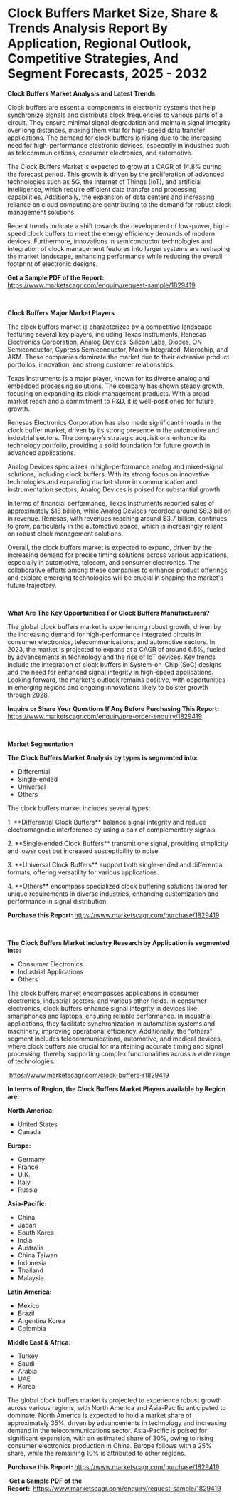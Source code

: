 <p><h1>Clock Buffers Market Size, Share & Trends Analysis Report By Application, Regional Outlook, Competitive Strategies, And Segment Forecasts, 2025 - 2032</h1></p><p><strong>Clock Buffers Market Analysis and Latest Trends</strong></p>
<p><p>Clock buffers are essential components in electronic systems that help synchronize signals and distribute clock frequencies to various parts of a circuit. They ensure minimal signal degradation and maintain signal integrity over long distances, making them vital for high-speed data transfer applications. The demand for clock buffers is rising due to the increasing need for high-performance electronic devices, especially in industries such as telecommunications, consumer electronics, and automotive.</p><p>The Clock Buffers Market is expected to grow at a CAGR of 14.8% during the forecast period. This growth is driven by the proliferation of advanced technologies such as 5G, the Internet of Things (IoT), and artificial intelligence, which require efficient data transfer and processing capabilities. Additionally, the expansion of data centers and increasing reliance on cloud computing are contributing to the demand for robust clock management solutions. </p><p>Recent trends indicate a shift towards the development of low-power, high-speed clock buffers to meet the energy efficiency demands of modern devices. Furthermore, innovations in semiconductor technologies and integration of clock management features into larger systems are reshaping the market landscape, enhancing performance while reducing the overall footprint of electronic designs.</p></p>
<p><strong>Get a Sample PDF of the Report:&nbsp;</strong> <a href="https://www.marketscagr.com/enquiry/request-sample/1829419?utm_campaign=3265&utm_medium=2&utm_source=Github&utm_content=ia&utm_term=15042025&utm_id=clock-buffers">https://www.marketscagr.com/enquiry/request-sample/1829419</a></p>
<p>&nbsp;</p>
<p><strong>Clock Buffers Major Market Players</strong></p>
<p><p>The clock buffers market is characterized by a competitive landscape featuring several key players, including Texas Instruments, Renesas Electronics Corporation, Analog Devices, Silicon Labs, Diodes, ON Semiconductor, Cypress Semiconductor, Maxim Integrated, Microchip, and AKM. These companies dominate the market due to their extensive product portfolios, innovation, and strong customer relationships.</p><p>Texas Instruments is a major player, known for its diverse analog and embedded processing solutions. The company has shown steady growth, focusing on expanding its clock management products. With a broad market reach and a commitment to R&D, it is well-positioned for future growth.</p><p>Renesas Electronics Corporation has also made significant inroads in the clock buffer market, driven by its strong presence in the automotive and industrial sectors. The company’s strategic acquisitions enhance its technology portfolio, providing a solid foundation for future growth in advanced applications.</p><p>Analog Devices specializes in high-performance analog and mixed-signal solutions, including clock buffers. With its strong focus on innovative technologies and expanding market share in communication and instrumentation sectors, Analog Devices is poised for substantial growth.</p><p>In terms of financial performance, Texas Instruments reported sales of approximately $18 billion, while Analog Devices recorded around $6.3 billion in revenue. Renesas, with revenues reaching around $3.7 billion, continues to grow, particularly in the automotive space, which is increasingly reliant on robust clock management solutions.</p><p>Overall, the clock buffers market is expected to expand, driven by the increasing demand for precise timing solutions across various applications, especially in automotive, telecom, and consumer electronics. The collaborative efforts among these companies to enhance product offerings and explore emerging technologies will be crucial in shaping the market's future trajectory.</p></p>
<p>&nbsp;</p>
<p><strong>What Are The Key Opportunities For Clock Buffers Manufacturers?</strong></p>
<p><p>The global clock buffers market is experiencing robust growth, driven by the increasing demand for high-performance integrated circuits in consumer electronics, telecommunications, and automotive sectors. In 2023, the market is projected to expand at a CAGR of around 6.5%, fueled by advancements in technology and the rise of IoT devices. Key trends include the integration of clock buffers in System-on-Chip (SoC) designs and the need for enhanced signal integrity in high-speed applications. Looking forward, the market's outlook remains positive, with opportunities in emerging regions and ongoing innovations likely to bolster growth through 2028.</p></p>
<p><strong>Inquire or Share Your Questions If Any Before Purchasing This Report:</strong> <a href="https://www.marketscagr.com/enquiry/pre-order-enquiry/1829419?utm_campaign=3265&utm_medium=2&utm_source=Github&utm_content=ia&utm_term=15042025&utm_id=clock-buffers">https://www.marketscagr.com/enquiry/pre-order-enquiry/1829419</a></p>
<p>&nbsp;</p>
<p><strong>Market Segmentation</strong></p>
<p><strong>The Clock Buffers Market Analysis by types is segmented into:</strong></p>
<p><ul><li>Differential</li><li>Single-ended</li><li>Universal</li><li>Others</li></ul></p>
<p><p>The clock buffers market includes several types: </p><p>1. **Differential Clock Buffers** balance signal integrity and reduce electromagnetic interference by using a pair of complementary signals.</p><p>2. **Single-ended Clock Buffers** transmit one signal, providing simplicity and lower cost but increased susceptibility to noise.</p><p>3. **Universal Clock Buffers** support both single-ended and differential formats, offering versatility for various applications.</p><p>4. **Others** encompass specialized clock buffering solutions tailored for unique requirements in diverse industries, enhancing customization and performance in signal distribution.</p></p>
<p><strong>Purchase this Report:&nbsp;</strong><a href="https://www.marketscagr.com/purchase/1829419?utm_campaign=3265&utm_medium=2&utm_source=Github&utm_content=ia&utm_term=15042025&utm_id=clock-buffers">https://www.marketscagr.com/purchase/1829419</a></p>
<p>&nbsp;</p>
<p><strong>The Clock Buffers Market Industry Research by Application is segmented into:</strong></p>
<p><ul><li>Consumer Electronics</li><li>Industrial Applications</li><li>Others</li></ul></p>
<p><p>The clock buffers market encompasses applications in consumer electronics, industrial sectors, and various other fields. In consumer electronics, clock buffers enhance signal integrity in devices like smartphones and laptops, ensuring reliable performance. In industrial applications, they facilitate synchronization in automation systems and machinery, improving operational efficiency. Additionally, the "others" segment includes telecommunications, automotive, and medical devices, where clock buffers are crucial for maintaining accurate timing and signal processing, thereby supporting complex functionalities across a wide range of technologies.</p></p>
<p><a href="https://www.marketscagr.com/clock-buffers-r1829419?utm_campaign=3265&utm_medium=2&utm_source=Github&utm_content=ia&utm_term=15042025&utm_id=clock-buffers">&nbsp;https://www.marketscagr.com/clock-buffers-r1829419</a></p>
<p><strong>In terms of Region, the Clock Buffers Market Players available by Region are:</strong></p>
<p>
    <p> <strong> North America: </strong>
        <ul>
            <li>United States</li>
            <li>Canada</li>
        </ul>
        </p> 
    <p> <strong> Europe: </strong>
        <ul>
            <li>Germany</li>
            <li>France</li>
            <li>U.K.</li>
            <li>Italy</li>
            <li>Russia</li>
        </ul>
        </p> 
    <p> <strong> Asia-Pacific: </strong>
        <ul>
            <li>China</li>
            <li>Japan</li>
            <li>South Korea</li>
            <li>India</li>
            <li>Australia</li>
            <li>China Taiwan</li>
            <li>Indonesia</li>
            <li>Thailand</li>
            <li>Malaysia</li>
        </ul>
        </p> 
    <p> <strong> Latin America: </strong>
        <ul>
            <li>Mexico</li>
            <li>Brazil</li>
            <li>Argentina Korea</li>
            <li>Colombia</li>
        </ul>
        </p> 
    <p> <strong> Middle East & Africa: </strong>
        <ul>
            <li>Turkey</li>
            <li>Saudi</li>
            <li>Arabia</li>
            <li>UAE</li>
            <li>Korea</li>
        </ul>
    </p>
    </p>
<p><p>The global clock buffers market is projected to experience robust growth across various regions, with North America and Asia-Pacific anticipated to dominate. North America is expected to hold a market share of approximately 35%, driven by advancements in technology and increasing demand in the telecommunications sector. Asia-Pacific is poised for significant expansion, with an estimated share of 30%, owing to rising consumer electronics production in China. Europe follows with a 25% share, while the remaining 10% is attributed to other regions.</p></p>
<p><strong>Purchase this Report: </strong><a href="https://www.marketscagr.com/purchase/1829419?utm_campaign=3265&utm_medium=2&utm_source=Github&utm_content=ia&utm_term=15042025&utm_id=clock-buffers">https://www.marketscagr.com/purchase/1829419</a></p>
<p>&nbsp;<strong>Get a Sample PDF of the Report:&nbsp;&nbsp;</strong><a href="https://www.marketscagr.com/enquiry/request-sample/1829419?utm_campaign=3265&utm_medium=2&utm_source=Github&utm_content=ia&utm_term=15042025&utm_id=clock-buffers">https://www.marketscagr.com/enquiry/request-sample/1829419</a></p>
<p><strong></strong></p>
<p><p></p><p></p><p></p></p>